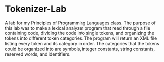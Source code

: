 # Tokenizer-Lab

  A lab for my Principles of Programming Languages class. The purpose of this lab was to make a lexical analyzer program that read through a file containing code, dividing the code into single tokens, and organizing the tokens into different token categories. The program will return an XML file listing every token and its category in order. The categories that the tokens could be organized into are symbols, integer constants, string constants, reserved words, and identifiers.
